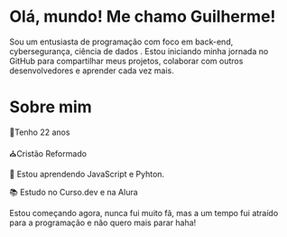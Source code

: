# Olá, mundo! Me chamo Guilherme!

Sou um entusiasta de programação com foco em back-end, cybersegurança, ciência de dados . Estou iniciando minha jornada no GitHub para compartilhar meus projetos, colaborar com outros desenvolvedores e aprender cada vez mais.

# Sobre mim

🎂Tenho 22 anos

⛪Cristão Reformado

🌱 Estou aprendendo JavaScript e Pyhton.

📚 Estudo no Curso.dev e na Alura

Estou começando agora, nunca fui muito fã, mas a um tempo fui atraído para a programação e não quero mais parar haha!
